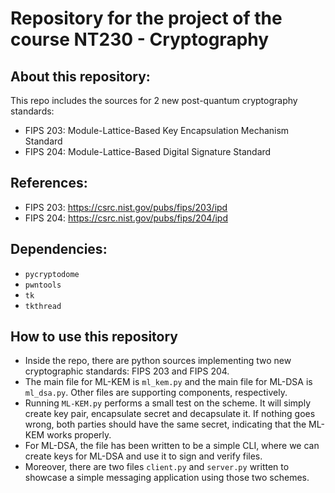 # Repository for the project of the course NT230 - Cryptography

## About this repository:
This repo includes the sources for 2 new post-quantum cryptography standards:
  - FIPS 203: Module-Lattice-Based Key Encapsulation Mechanism Standard
  - FIPS 204: Module-Lattice-Based Digital Signature Standard

## References:
  - FIPS 203: https://csrc.nist.gov/pubs/fips/203/ipd
  - FIPS 204: https://csrc.nist.gov/pubs/fips/204/ipd

## Dependencies:
- `pycryptodome`
- `pwntools`
- `tk`
- `tkthread`

## How to use this repository
* Inside the repo, there are python sources implementing two new cryptographic standards: FIPS 203 and FIPS 204.
* The main file for ML-KEM is `ml_kem.py` and the main file for ML-DSA is `ml_dsa.py`. Other files are supporting components, respectively.
* Running `ML-KEM.py` performs a small test on the scheme. It will simply create key pair, encapsulate secret and decapsulate it. If nothing goes wrong, both parties should have the same secret, indicating that the ML-KEM works properly.
* For ML-DSA, the file has been written to be a simple CLI, where we can create keys for ML-DSA and use it to sign and verify files.
* Moreover, there are two files `client.py` and `server.py` written to showcase a simple messaging application using those two schemes.